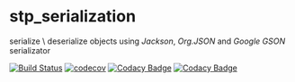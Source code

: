 # stp_serialization
serialize \ deserialize objects using *Jackson*, *Org.JSON* and *Google GSON* serializator

[![Build Status](https://travis-ci.org/engeeene/STP_lab5.svg?branch=master)](https://travis-ci.org/engeeene/STP_lab5)
[![codecov](https://codecov.io/gh/engeeene/STP_lab5/branch/master/graph/badge.svg)](https://codecov.io/gh/engeeene/STP_lab5)
[![Codacy Badge](https://api.codacy.com/project/badge/Coverage/eb3a7c4bf6ad480fbc89937741a8b9f6)](https://www.codacy.com/app/engeeene/STP_lab5?utm_source=github.com&amp;utm_medium=referral&amp;utm_content=engeeene/STP_lab5&amp;utm_campaign=Badge_Coverage)
[![Codacy Badge](https://api.codacy.com/project/badge/Grade/eb3a7c4bf6ad480fbc89937741a8b9f6)](https://www.codacy.com/app/engeeene/STP_lab5?utm_source=github.com&amp;utm_medium=referral&amp;utm_content=engeeene/STP_lab5&amp;utm_campaign=Badge_Grade)
